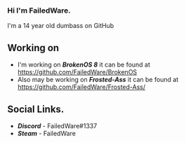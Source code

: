 ### Hi I'm FailedWare.
I'm a 14 year old dumbass on GitHub

## Working on
- I'm working on ***BrokenOS 8*** it can be found at https://github.com/FailedWare/BrokenOS
- Also may be working on ***Frosted-Ass*** it can be found at https://github.com/FailedWare/Frosted-Ass/

## Social Links.
- ***Discord*** - FailedWare#1337
- ***Steam*** - FailedWare
